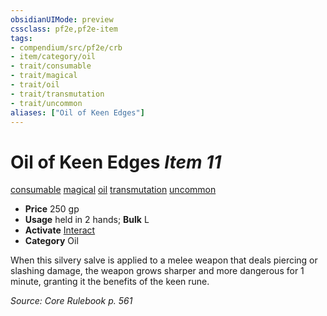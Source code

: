 ```yaml
---
obsidianUIMode: preview
cssclass: pf2e,pf2e-item
tags:
- compendium/src/pf2e/crb
- item/category/oil
- trait/consumable
- trait/magical
- trait/oil
- trait/transmutation
- trait/uncommon
aliases: ["Oil of Keen Edges"]
---
```

# Oil of Keen Edges *Item 11*  
[consumable](rules/traits/consumable.md)  [magical](rules/traits/magical.md)  [oil](rules/traits/oil.md)  [transmutation](rules/traits/transmutation.md)  [uncommon](rules/traits/uncommon.md)  

- **Price** 250 gp
- **Usage** held in 2 hands; **Bulk** L
- **Activate** [Interact](rules/actions/interact.md)
- **Category** Oil

When this silvery salve is applied to a melee weapon that deals piercing or slashing damage, the weapon grows sharper and more dangerous for 1 minute, granting it the benefits of the keen rune.

*Source: Core Rulebook p. 561*